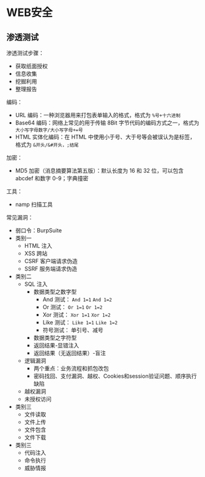 # WEB安全

## 渗透测试

渗透测试步骤：
- 获取纸面授权
- 信息收集
- 挖掘利用
- 整理报告

编码：
- URL 编码：一种浏览器用来打包表单输入的格式，格式为 `%号+十六进制`
- Base64 编码：网络上常见的用于传输 8Bit 字节代码的编码方式之一，格式为 `大小写字母数字/大小写字母+=号`
- HTML 实体化编码：在 HTML 中使用小于号、大于号等会被误认为是标签，格式为 `&开头/&#开头，;结尾`

加密：
- MD5 加密（消息摘要算法第五版）：默认长度为 16 和 32 位，可以包含 abcdef 和数字 0-9；字典撞密

工具：
- namp 扫描工具

常见漏洞：
- 弱口令：BurpSuite
- 类别一
    - HTML 注入
    - XSS 跨站
    - CSRF 客户端请求伪造
    - SSRF 服务端请求伪造
- 类别二
    - SQL 注入
        - 数据类型之数字型
            - And 测试： `And 1=1` `And 1=2`
            - Or 测试： `Or 1=1` `Or 1=2`
            - Xor 测试： `Xor 1=1` `Xor 1=2`
            - Like 测试： `Like 1=1` `Like 1=2`
            - 符号测试： 单引号、减号
        - 数据类型之字符型
        - 返回结果-显错注入
        - 返回结果（无返回结果）-盲注
    - 逻辑漏洞
        - 两个重点：业务流程和抓包改包
        - 密码找回、支付漏洞、越权、Cookies和session验证问题、顺序执行缺陷
    - 越权漏洞
    - 未授权访问
- 类别三
    - 文件读取
    - 文件上传
    - 文件包含
    - 文件下载
- 类别三
    - 代码注入
    - 命令执行
    - 威胁情报











